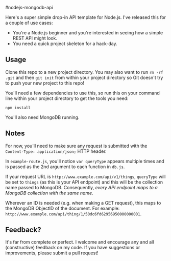 #nodejs-mongodb-api

Here's a super simple drop-in API template for Node.js. I've released this for a couple of use cases:

* You're a Node.js beginner and you're interested in seeing how a simple REST API might look.
* You need a quick project skeleton for a hack-day.

## Usage

Clone this repo to a new project directory. You may also want to run `rm -rf .git` and then `git init` from within your project directory so Git doesn't try to push your new project to this repo!

You'll need a few dependencies to use this, so run this on your command line within your project directory to get the tools you need:

`npm install`

You'll also need MongoDB running.

## Notes

For now, you'll need to make sure any request is submitted with the `Content-Type: application/json;` HTTP header.

In `example-route.js`, you'll notice `var queryType` appears multiple times and is passed as the 2nd argument to each function in `db.js`.

If your request URL is `http://www.example.com/api/v1/things`, `queryType` will be set to `things` (as this is your API endpoint) and this will be the collection name passed to MongoDB. Consequently, _every API endpoint maps to a MongoDB collection with the same name_.

Wherever an ID is needed (e.g. when making a GET request), this maps to the MongoDB ObjectID of the document. For example: `http://www.example.com/api/thing/1/50dc6fd62956950000000001`.

## Feedback?

It's far from complete or perfect. I welcome and encourage any and all (constructive) feedback on my code. If you have suggestions or improvements, please submit a pull request!